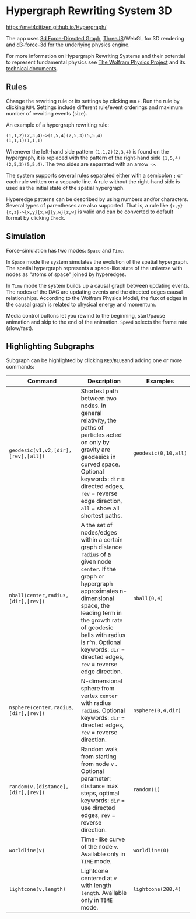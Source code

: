 # Hypergraph Rewriting System 3D

https://met4citizen.github.io/Hypergraph/

The app uses [3d Force-Directed Graph](https://github.com/vasturiano/3d-force-graph),
[ThreeJS](https://github.com/mrdoob/three.js/)/WebGL for 3D rendering and
[d3-force-3d](https://github.com/vasturiano/d3-force-3d) for the underlying
physics engine.

For more information on Hypergraph Rewriting Systems and their potential to
represent fundamental physics see [The Wolfram Physics Project](https://www.wolframphysics.org)
and its [technical documents](https://www.wolframphysics.org/technical-documents/).

## Rules

Change the rewriting rule or its settings by clicking `RULE`. Run the rule
by clicking `RUN`. Settings include different rule/event orderings and maximum
number of rewriting events (size).

An example of a hypergraph rewriting rule:

```
(1,1,2)(2,3,4)->(1,5,4)(2,5,3)(5,5,4)
(1,1,1)(1,1,1)
```

Whenever the left-hand side pattern `(1,1,2)(2,3,4)` is
found on the hypergraph, it is replaced with the pattern of the
right-hand side `(1,5,4)(2,5,3)(5,5,4)`. The two sides are
separated with an arrow `->`.

The system supports several rules separated either with a semicolon `;` or
each rule written on a separate line. A rule without the right-hand side is used as
the initial state of the spatial hypergraph.

Hyperedge patterns can be described by using numbers and/or characters.
Several types of parentheses are also supported. That is, a rule like
`{x,y}{x,z}->{x,y}{x,w}{y,w}{z,w}` is valid and can be converted to
default format by clicking `Check`.

## Simulation

Force-simulation has two modes: `Space` and `Time`.

In `Space` mode the system simulates the evolution of the spatial hypergraph. The
spatial hypergraph represents a space-like state of the universe with nodes as
"atoms of space" joined by hyperedges.

In `Time` mode the system builds up a causal graph between updating events.
The nodes of the DAG are updating events and the directed edges causal relationships.
According to the Wolfram Physics Model, the flux of edges in the causal graph
is related to physical energy and momentum.

Media control buttons let you rewind to the beginning, start/pause animation and
skip to the end of the animation. `Speed` selects the frame rate (slow/fast).

## Highlighting Subgraphs

Subgraph can be highlighted by clicking `RED`/`BLUE`and adding one or more
commands:

Command | Description | Examples
--- | --- | ---
`geodesic(v1,v2,[dir],[rev],[all])` | Shortest path between two nodes. In general relativity, the paths of particles acted on only by gravity are geodesics in curved space. Optional keywords: `dir` = directed edges, `rev` = reverse edge direction, `all` = show all shortest paths. | `geodesic(0,10,all)`
`nball(center,radius,[dir],[rev])` | A the set of nodes/edges within a certain graph distance `radius` of a given node `center`. If the graph or hypergraph approximates n-dimensional space, the leading term in the growth rate of geodesic balls with radius is r^n. Optional keywords: `dir` = directed edges, `rev` = reverse edge direction. | `nball(0,4)`
`nsphere(center,radius,[dir],[rev])` | N-dimensional sphere from vertex `center` with radius `radius`. Optional keywords: `dir` = directed edges, `rev` = reverse direction. | `nsphere(0,4,dir)`
`random(v,[distance],[dir],[rev])` | Random walk from starting from node `v` . Optional parameter: `distance` max steps, optimal keywords: `dir` = use directed edges, `rev` = reverse direction. | `random(1)`
`worldline(v)` | Time-like curve of the node `v`. Available only in `TIME` mode. | `worldline(0)`
`lightcone(v,length)` | Lightcone centered at `v` with length `length`. Available only in `TIME` mode. | `lightcone(200,4)`



